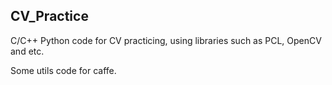## CV_Practice

C/C++ Python code for CV practicing, using libraries such as PCL, OpenCV and etc.

Some utils code for caffe.